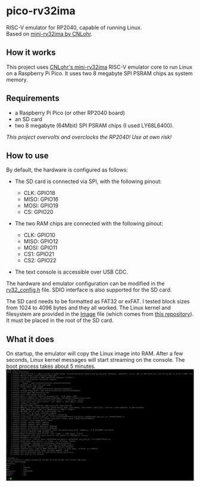 # pico-rv32ima
RISC-V emulator for RP2040, capable of running Linux.\
Based on [mini-rv32ima by CNLohr](https://github.com/cnlohr/mini-rv32ima).

## How it works
This project uses [CNLohr's mini-rv32ima](https://github.com/cnlohr/mini-rv32ima) RISC-V emulator core to run Linux on a Raspberry Pi Pico. It uses two 8 megabyte SPI PSRAM chips as system memory.

## Requirements 
- a Raspberry Pi Pico (or other RP2040 board)
- an SD card
- two 8 megabyte (64Mbit) SPI PSRAM chips (I used LY68L6400).

_This project overvolts and overclocks the RP2040! Use at own risk!_

## How to use
By default, the hardware is configured as follows:
- The SD card is connected via SPI, with the following pinout:
    - CLK: GPIO18
    - MISO: GPIO16
    - MOSI: GPIO19
    - CS: GPIO20

- The two RAM chips are connected with the following pinout:
    - CLK: GPIO10
    - MISO: GPIO12
    - MOSI: GPIO11
    - CS1: GPIO21
    - CS2: GPIO22

- The text console is accessible over USB CDC. 

The hardware and emulator configuration can be modified in the [rv32_config.h](pico-rv32ima/rv32_config.h) file. SDIO interface is also supported for the SD card.

The SD card needs to be formatted as FAT32 or exFAT. I tested block sizes from 1024 to 4096 bytes and they all worked. The Linux kernel and filesystem are provided in the [Image](Image) file (which comes from [this repository](https://github.com/cnlohr/mini-rv32ima-images)). It must be placed in the root of the SD card.

## What it does
On startup, the emulator will copy the Linux image into RAM. After a few seconds, Linux kernel messages will start streaming on the console. The boot process takes about 5 minutes.
![Console boot log](screenshot.jpg)